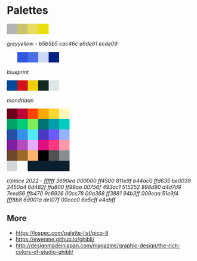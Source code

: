 # Palettes
![greyellow palette](greyellow_palette.png)

_greyyellow - b5b5b5 cac46c e6de61 ecde09_

![blueprint palette](blueprint.png)

_blueprint_

![mondriaan palette](mondriaan_palette.png)

_mondriaan_

![r/place 2022 palette](rplace2022_palette28x.png)

_r/place 2022 - ffffff 3690ea 000000 ff4500 811e9f b44ac0 ffd635 be0039 2450a4 6d482f ffa800 ff99aa 00756f 493ac1 515252 898d90 d4d7d9 7eed56 ffb470 9c6926 00cc78 00a368 ff3881 94b3ff 009eaa 51e9f4 fff8b8 6d001a de107f 00ccc0 6a5cff e4abff_

<!--https://en.wikipedia.org/wiki/R/place-->
<!--https://townsean.github.io/canvas-pixel-color-counter/-->

## More
- <https://lospec.com/palette-list/pico-8>
- <https://ewenme.github.io/ghibli/>
- <http://designmadeinjapan.com/magazine/graphic-design/the-rich-colors-of-studio-ghibli/>



